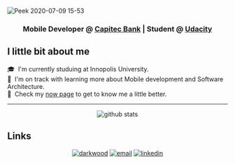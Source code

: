 ![Peek 2020-07-09 15-53](https://user-images.githubusercontent.com/7910856/87048834-84abea80-c1fc-11ea-9342-27b96a046ba4.gif)
<h3 align="center">Mobile Developer @ <a href='https://capitecbank.co.za'>Capitec Bank</a> | Student @ <a href='https://udacity.com'>Udacity</a></h3>

## I little bit about me

🎓 &nbsp;I'm currently studuing at Innopolis University. \
🌱 &nbsp;I'm on track with learning more about Mobile development and Software Architecture.\
📄 &nbsp;Check my [now page](https://nai1ka.github.io) to get to know me a little better.

---

<p  align="center">
  <img src="http://github-profile-summary-cards.vercel.app/api/cards/profile-details?username=nai1ka&theme=default" alt="github stats"></br>
 </p>


## Links

<p align="center">
  <a href="https://nai1ka.github.io/"><img src="https://img.icons8.com/fluent/32/000000/domain.png" alt="darkwood"/></a>
  <a href="mailto:nail.minnemullin@gmail.com"><img src="https://img.icons8.com/color/32/000000/gmail.png" alt="email"/></a>
  <a href="https://www.linkedin.com/in/mphomphego"><img src="https://img.icons8.com/color/32/000000/linkedin.png" alt="linkedin"/></a>
</p>
